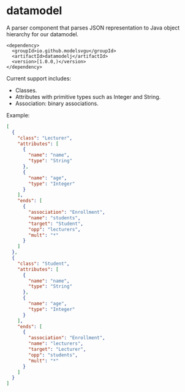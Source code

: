 # datamodel
A parser component that parses JSON representation to Java object hierarchy for our datamodel.

```
<dependency>
  <groupId>io.github.modelsvgu</groupId>
  <artifactId>datamodelj</artifactId>
  <version>[1.0.0,)</version>
</dependency>
```

Current support includes:
- Classes.
- Attributes with primitive types such as Integer and String.
- Association: binary associations.

Example:
```json
[
  {
    "class": "Lecturer",
    "attributes": [
      {
        "name": "name",
        "type": "String"
      },
      {
        "name": "age",
        "type": "Integer"
      }
    ],
    "ends": [
      {
        "association": "Enrollment",
        "name": "students",
        "target": "Student",
        "opp": "lecturers",
        "mult": "*"
      }
    ]
  },
  {
    "class": "Student",
    "attributes": [
      {
        "name": "name",
        "type": "String"
      },
      {
        "name": "age",
        "type": "Integer"
      }
    ],
    "ends": [
      {
        "association": "Enrollment",
        "name": "lecturers",
        "target": "Lecturer",
        "opp": "students",
        "mult": "*"
      }
    ]
  }
]
```
